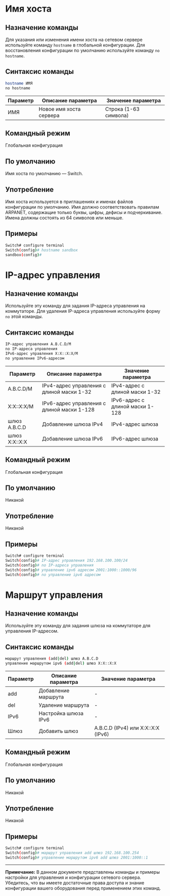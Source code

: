 # Имя хоста

## Назначение команды
Для указания или изменения имени хоста на сетевом сервере используйте команду `hostname` в глобальной конфигурации. Для восстановления конфигурации по умолчанию используйте команду `no hostname`.

## Синтаксис команды
```bash
hostname ИМЯ
no hostname
```

| Параметр | Описание параметра      | Значение параметра          |
|----------|------------------------|----------------------------|
| ИМЯ      | Новое имя хоста сервера | Строка (1-63 символа)       |

## Командный режим
Глобальная конфигурация

## По умолчанию
Имя хоста по умолчанию — Switch.

## Употребление
Имя хоста используется в приглашениях и именах файлов конфигурации по умолчанию. Имя должно соответствовать правилам ARPANET, содержащие только буквы, цифры, дефисы и подчеркивание. Имена должны состоять из 64 символов или меньше.

## Примеры
```bash
Switch# configure terminal
Switch(config)# hostname sandbox
sandbox(config)#
```

# IP-адрес управления

## Назначение команды
Используйте эту команду для задания IP-адреса управления на коммутаторе. Для удаления IP-адреса управления используйте форму `no` этой команды.

## Синтаксис команды
```bash
IP-адрес управления A.B.C.D/M
no IP-адреса управления
IPv6-адрес управления X:X::X:X/M
no управление IPv6-адресом
```

| Параметр        | Описание параметра                           | Значение параметра          |
|-----------------|---------------------------------------------|----------------------------|
| A.B.C.D/M       | IPv4-адрес управления с длиной маски 1-32   | IPv4-адрес с длиной маски 1-32 |
| X:X::X:X/M      | IPv6-адрес управления с длиной маски 1-128  | IPv6-адрес с длиной маски 1-128 |
| шлюз A.B.C.D    | Добавление шлюза IPv4                       | IPv4-адрес шлюза            |
| шлюз X:X::X:X   | Добавление шлюза IPv6                       | IPv6-адрес шлюза            |

## Командный режим
Глобальная конфигурация

## По умолчанию
Никакой

## Употребление
Никакой

## Примеры
```bash
Switch# configure terminal
Switch(config)# IP-адрес управления 192.168.100.100/24
Switch(config)# no IP-адреса управления
Switch(config)# управление ipv6 адресом 2001:1000::1000/96
Switch(config)# no управление ipv6 адресом
```

# Маршрут управления

## Назначение команды
Используйте эту команду для задания шлюза на коммутаторе для управления IP-адресом.

## Синтаксис команды
```bash
маршрут управления (add|del) шлюз A.B.C.D
управление маршрутом ipv6 (add|del) шлюз X:X::X:X
```

| Параметр  | Описание параметра | Значение параметра |
|-----------|--------------------|---------------------|
| add       | Добавление маршрута | -                   |
| del       | Удаление маршрута   | -                   |
| IPv6      | Настройка шлюза IPv6 | -                   |
| Шлюз      | Добавить шлюз       | A.B.C.D (IPv4) или X:X::X:X (IPv6) |

## Командный режим
Глобальная конфигурация

## По умолчанию
Никакой

## Употребление
Никакой

## Примеры
```bash
Switch# configure terminal
Switch(config)# маршрут управления add шлюз 192.168.100.254
Switch(config)# управление маршрутом ipv6 add шлюз 2001:1000::1
```

---
**Примечание:** 
В данном документе представлены команды и примеры настройки для управления и конфигурации сетевого сервера. Убедитесь, что вы имеете достаточные права доступа и знание конфигурации вашего оборудования перед применением этих команд.